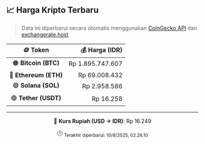 

<!-- HARGA_KRIPTO -->
## 📈 Harga Kripto Terbaru

> Data ini diperbarui secara otomatis menggunakan [CoinGecko API](https://www.coingecko.com/) dan [exchangerate.host](https://exchangerate.host/)

<div align="center">

| 🪙 Token | 💰 Harga (IDR) |
|:------:|---------------:|
| 🟠 **Bitcoin (BTC)**   | Rp 1.895.747.607 |
| 🔵 **Ethereum (ETH)**  | Rp 69.008.432 |
| 🟣 **Solana (SOL)**    | Rp 2.958.586 |
| 🟢 **Tether (USDT)**   | Rp 16.258 |

---

💱 **Kurs Rupiah (USD → IDR)**: Rp 16.249

🕒 <sub>Terakhir diperbarui: 10/8/2025, 02.26.10</sub>

</div>
<!-- /HARGA_KRIPTO -->